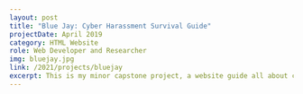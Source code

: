 ```yaml
---
layout: post
title: "Blue Jay: Cyber Harassment Survival Guide"
projectDate: April 2019
category: HTML Website
role: Web Developer and Researcher
img: bluejay.jpg
link: /2021/projects/bluejay
excerpt: This is my minor capstone project, a website guide all about cyber harassment and how to survive it.
---
```

